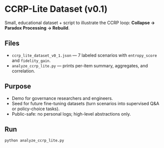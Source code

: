 # CCRP-Lite Dataset (v0.1)
Small, educational dataset + script to illustrate the CCRP loop: **Collapse → Paradox Processing → Rebuild**.

## Files
- `ccrp_lite_dataset_v0_1.json` — 7 labeled scenarios with `entropy_score` and `fidelity_gain`.
- `analyze_ccrp_lite.py` — prints per-item summary, aggregates, and correlation.

## Purpose
- Demo for governance researchers and engineers.
- Seed for future fine-tuning datasets (turn scenarios into supervised Q&A or policy-choice tasks).
- Public-safe: no personal logs; high-level abstractions only.

## Run
```bash
python analyze_ccrp_lite.py
